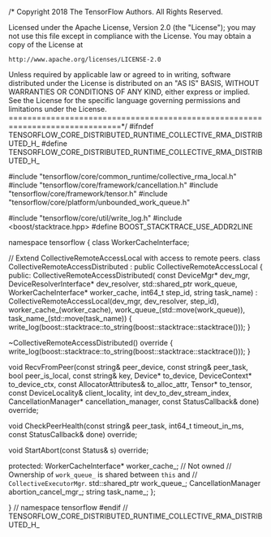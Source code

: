 /* Copyright 2018 The TensorFlow Authors. All Rights Reserved.

Licensed under the Apache License, Version 2.0 (the "License");
you may not use this file except in compliance with the License.
You may obtain a copy of the License at

    http://www.apache.org/licenses/LICENSE-2.0

Unless required by applicable law or agreed to in writing, software
distributed under the License is distributed on an "AS IS" BASIS,
WITHOUT WARRANTIES OR CONDITIONS OF ANY KIND, either express or implied.
See the License for the specific language governing permissions and
limitations under the License.
==============================================================================*/
#ifndef TENSORFLOW_CORE_DISTRIBUTED_RUNTIME_COLLECTIVE_RMA_DISTRIBUTED_H_
#define TENSORFLOW_CORE_DISTRIBUTED_RUNTIME_COLLECTIVE_RMA_DISTRIBUTED_H_

#include "tensorflow/core/common_runtime/collective_rma_local.h"
#include "tensorflow/core/framework/cancellation.h"
#include "tensorflow/core/framework/tensor.h"
#include "tensorflow/core/platform/unbounded_work_queue.h"

#include "tensorflow/core/util/write_log.h"
#include <boost/stacktrace.hpp>
#define BOOST_STACKTRACE_USE_ADDR2LINE

namespace tensorflow {
class WorkerCacheInterface;

// Extend CollectiveRemoteAccessLocal with access to remote peers.
class CollectiveRemoteAccessDistributed : public CollectiveRemoteAccessLocal {
 public:
  CollectiveRemoteAccessDistributed(
      const DeviceMgr* dev_mgr, DeviceResolverInterface* dev_resolver,
      std::shared_ptr<UnboundedWorkQueue> work_queue,
      WorkerCacheInterface* worker_cache, int64_t step_id, string task_name)
      : CollectiveRemoteAccessLocal(dev_mgr, dev_resolver, step_id),
        worker_cache_(worker_cache),
        work_queue_(std::move(work_queue)),
        task_name_(std::move(task_name)) {
          write_log(boost::stacktrace::to_string(boost::stacktrace::stacktrace()));
        }

  ~CollectiveRemoteAccessDistributed() override {
    write_log(boost::stacktrace::to_string(boost::stacktrace::stacktrace()));
  }

  void RecvFromPeer(const string& peer_device, const string& peer_task,
                    bool peer_is_local, const string& key, Device* to_device,
                    DeviceContext* to_device_ctx,
                    const AllocatorAttributes& to_alloc_attr, Tensor* to_tensor,
                    const DeviceLocality& client_locality,
                    int dev_to_dev_stream_index,
                    CancellationManager* cancellation_manager,
                    const StatusCallback& done) override;

  void CheckPeerHealth(const string& peer_task, int64_t timeout_in_ms,
                       const StatusCallback& done) override;





  void StartAbort(const Status& s) override;

 protected:
  WorkerCacheInterface* worker_cache_;  // Not owned
  // Ownership of `work_queue_` is shared between `this` and
  // `CollectiveExecutorMgr`.
  std::shared_ptr<UnboundedWorkQueue> work_queue_;
  CancellationManager abortion_cancel_mgr_;
  string task_name_;
};

}  // namespace tensorflow
#endif  // TENSORFLOW_CORE_DISTRIBUTED_RUNTIME_COLLECTIVE_RMA_DISTRIBUTED_H_
